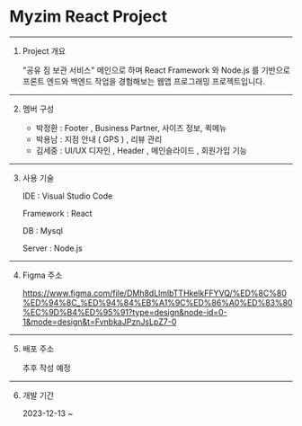 # Myzim React Project 


---

1. Project 개요


   "공유 짐 보관 서비스" 메인으로 하며 React Framework 와 Node.js 를 기반으로 프론트 엔드와 백엔드 작업을 경험해보는 웹앱 프로그래밍 프로젝트입니다.

    
---


2. 멤버 구성

   
   * 박정환 : Footer , Business Partner, 사이즈 정보, 퀵메뉴
   * 박용남 : 지점 안내 ( GPS ) , 리뷰 관리 
   * 김세중 : UI/UX 디자인 , Header , 메인슬라이드 , 회원가입 기능

  
---


3. 사용 기술


   IDE : Visual Studio Code


   Framework : React


   DB : Mysql


   Server : Node.js


---


4. Figma 주소


   https://www.figma.com/file/DMh8dLlmlbTTHkelkFFYVQ/%ED%8C%80%ED%94%8C_%ED%94%84%EB%A1%9C%ED%86%A0%ED%83%80%EC%9D%B4%ED%95%91?type=design&node-id=0-1&mode=design&t=FvnbkaJPznJsLpZ7-0


---

5. 배포 주소


   추후 작성 예정


---

6. 개발 기간

   2023-12-13 ~
